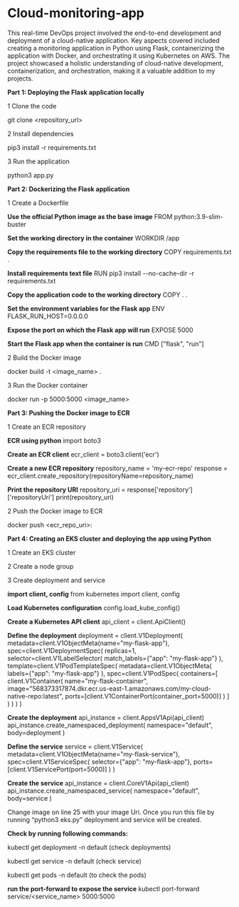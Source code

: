 # Cloud-monitoring-app

This real-time DevOps project involved the end-to-end development and deployment of a cloud-native application. Key aspects covered included creating a monitoring application in Python using Flask, containerizing the application with Docker, and orchestrating it using Kubernetes on AWS. The project showcased a holistic understanding of cloud-native development, containerization, and orchestration, making it a valuable addition to my projects.

**Part 1: Deploying the Flask application locally**

1 Clone the code 

git clone <repository_url>

2 Install dependencies

pip3 install -r requirements.txt

3 Run the application

python3 app.py

**Part 2: Dockerizing the Flask application**

1 Create a Dockerfile

**Use the official Python image as the base image**
FROM python:3.9-slim-buster

**Set the working directory in the container**
WORKDIR /app

**Copy the requirements file to the working directory**
COPY requirements.txt .

**Install requirements text file**
RUN pip3 install --no-cache-dir -r requirements.txt

**Copy the application code to the working directory**
COPY . .

**Set the environment variables for the Flask app**
ENV FLASK_RUN_HOST=0.0.0.0

**Expose the port on which the Flask app will run**
EXPOSE 5000

**Start the Flask app when the container is run**
CMD ["flask", "run"]

2 Build the Docker image

docker build -t <image_name> .

3 Run the Docker container

docker run -p 5000:5000 <image_name>

**Part 3: Pushing the Docker image to ECR**

1 Create an ECR repository

**ECR using python**
import boto3

**Create an ECR client**
ecr_client = boto3.client('ecr')

**Create a new ECR repository**
repository_name = 'my-ecr-repo'
response = ecr_client.create_repository(repositoryName=repository_name)

**Print the repository URI**
repository_uri = response['repository']['repositoryUri']
print(repository_uri)

2 Push the Docker image to ECR

docker push <ecr_repo_uri>:<tag>

**Part 4: Creating an EKS cluster and deploying the app using Python**

1 Create an EKS cluster

2 Create a node group

3 Create deployment and service

**import client, config**
from kubernetes import client, config

**Load Kubernetes configuration**
config.load_kube_config()

**Create a Kubernetes API client**
api_client = client.ApiClient()

**Define the deployment**
deployment = client.V1Deployment(
    metadata=client.V1ObjectMeta(name="my-flask-app"),
    spec=client.V1DeploymentSpec(
        replicas=1,
        selector=client.V1LabelSelector(
            match_labels={"app": "my-flask-app"}
        ),
        template=client.V1PodTemplateSpec(
            metadata=client.V1ObjectMeta(
                labels={"app": "my-flask-app"}
            ),
            spec=client.V1PodSpec(
                containers=[
                    client.V1Container(
                        name="my-flask-container",
                        image="568373317874.dkr.ecr.us-east-1.amazonaws.com/my-cloud-native-repo:latest",
                        ports=[client.V1ContainerPort(container_port=5000)]
                    )
                ]
            )
        )
    )
)

**Create the deployment**
api_instance = client.AppsV1Api(api_client)
api_instance.create_namespaced_deployment(
    namespace="default",
    body=deployment
)

**Define the service**
service = client.V1Service(
    metadata=client.V1ObjectMeta(name="my-flask-service"),
    spec=client.V1ServiceSpec(
        selector={"app": "my-flask-app"},
        ports=[client.V1ServicePort(port=5000)]
    )
)

**Create the service**
api_instance = client.CoreV1Api(api_client)
api_instance.create_namespaced_service(
    namespace="default",
    body=service
)

Change image on line 25 with your image Uri.
Once you run this file by running “python3 eks.py” deployment and service will be created.

**Check by running following commands:**

kubectl get deployment -n default (check deployments)

kubectl get service -n default (check service)

kubectl get pods -n default (to check the pods)

**run the port-forward to expose the service**
kubectl port-forward service/<service_name> 5000:5000
